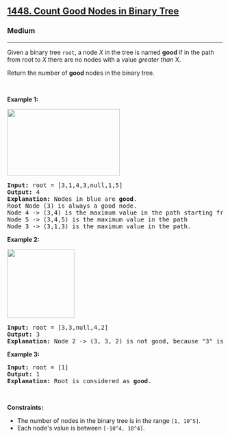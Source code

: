 <h2><a href="https://leetcode.com/problems/count-good-nodes-in-binary-tree/">1448. Count Good Nodes in Binary Tree</a></h2><h3>Medium</h3><hr><div style="user-select: auto;"><p style="user-select: auto;">Given a binary tree <code style="user-select: auto;">root</code>, a node <em style="user-select: auto;">X</em> in the tree is named&nbsp;<strong style="user-select: auto;">good</strong> if in the path from root to <em style="user-select: auto;">X</em> there are no nodes with a value <em style="user-select: auto;">greater than</em> X.</p>

<p style="user-select: auto;">Return the number of <strong style="user-select: auto;">good</strong> nodes in the binary tree.</p>

<p style="user-select: auto;">&nbsp;</p>
<p style="user-select: auto;"><strong style="user-select: auto;">Example 1:</strong></p>

<p style="user-select: auto;"><strong style="user-select: auto;"><img alt="" src="https://assets.leetcode.com/uploads/2020/04/02/test_sample_1.png" style="width: 263px; height: 156px; user-select: auto;"></strong></p>

<pre style="user-select: auto;"><strong style="user-select: auto;">Input:</strong> root = [3,1,4,3,null,1,5]
<strong style="user-select: auto;">Output:</strong> 4
<strong style="user-select: auto;">Explanation:</strong> Nodes in blue are <strong style="user-select: auto;">good</strong>.
Root Node (3) is always a good node.
Node 4 -&gt; (3,4) is the maximum value in the path starting from the root.
Node 5 -&gt; (3,4,5) is the maximum value in the path
Node 3 -&gt; (3,1,3) is the maximum value in the path.</pre>

<p style="user-select: auto;"><strong style="user-select: auto;">Example 2:</strong></p>

<p style="user-select: auto;"><strong style="user-select: auto;"><img alt="" src="https://assets.leetcode.com/uploads/2020/04/02/test_sample_2.png" style="width: 157px; height: 161px; user-select: auto;"></strong></p>

<pre style="user-select: auto;"><strong style="user-select: auto;">Input:</strong> root = [3,3,null,4,2]
<strong style="user-select: auto;">Output:</strong> 3
<strong style="user-select: auto;">Explanation:</strong> Node 2 -&gt; (3, 3, 2) is not good, because "3" is higher than it.</pre>

<p style="user-select: auto;"><strong style="user-select: auto;">Example 3:</strong></p>

<pre style="user-select: auto;"><strong style="user-select: auto;">Input:</strong> root = [1]
<strong style="user-select: auto;">Output:</strong> 1
<strong style="user-select: auto;">Explanation:</strong> Root is considered as <strong style="user-select: auto;">good</strong>.</pre>

<p style="user-select: auto;">&nbsp;</p>
<p style="user-select: auto;"><strong style="user-select: auto;">Constraints:</strong></p>

<ul style="user-select: auto;">
	<li style="user-select: auto;">The number of nodes in the binary tree is in the range&nbsp;<code style="user-select: auto;">[1, 10^5]</code>.</li>
	<li style="user-select: auto;">Each node's value is between <code style="user-select: auto;">[-10^4, 10^4]</code>.</li>
</ul></div>
